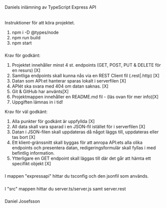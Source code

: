 Daniels inlämning av TypeScript Express API


######
Instruktioner för att köra projektet.
1. npm i -D @types/node
2. npm run build
3. npm start
#####

Krav för godkänt:
1. Projektet innehåller minst 4 st. endpoints (GET, POST, PUT & DELETE för en resurs) [X]
2. Samtliga endpoints skall kunna nås via en REST Client fil (.rest|.http) [X]
3. Datan som API:et hanterar sparas lokalt i serverfilen [X]
4. APIét ska svara med 404 om datan saknas. [X]
5. Git & GitHub har använts[X]
6. Projektmappen innehåller en README.md fil - (läs ovan för mer info)[X]
7. Uppgiften lämnas in i tid!

Krav för väl godkänt: 
1. Alla punkter för godkänt är uppfyllda [X]
2. All data skall vara sparad i en JSON-fil istället för i serverfilen [X]
3. Datan i JSON-filen skall uppdateras då något läggs till, uppdateras eller tas bort [X]
4. Ett klient-gränssnitt skall byggas för att anropa API:ets alla olika endpoints och 
presentera datan, redigeringsformulär skall fyllas i med befintlig information. 
5. Ytterligare en GET endpoint skall läggas till där det går att hämta ett specifikt objekt [X]

#####
I mappen "expressapi" hittar du tsconfig och den jsonfil som används.
#####
I "src" mappen hittar du server.ts/server.js samt server.rest
#####
Daniel Josefsson 
#####